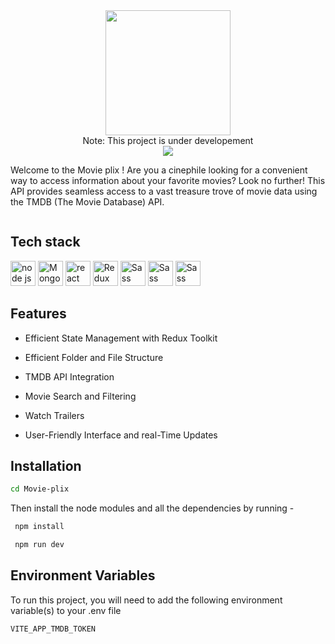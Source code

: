 <div style="display:flex; flex-direction:column; align-items:center; justify-content:center;">
<img width="200" height="200" src = "https://res.cloudinary.com/dudvqptv0/image/upload/v1692484802/personalPortfolio/MoviePlix-logo_bivzmh.svg">
Note: This project is under developement
<img  src = "https://res.cloudinary.com/dudvqptv0/image/upload/v1692484804/personalPortfolio/screen_shots_httoab.png">
<p>Welcome to the Movie plix ! Are you a cinephile looking for a convenient way to access information about your favorite movies? Look no further! This API provides seamless access to a vast treasure trove of movie data using the TMDB (The Movie Database) API.</p>
</div>



## Tech stack

<div style="dispaly:flex;">
<img src="https://www.vectorlogo.zone/logos/nodejs/nodejs-icon.svg" alt="node js" width="40" height="40"/> 

<img src="https://www.vectorlogo.zone/logos/mongodb/mongodb-icon.svg" alt="MongoDB" width="40" height="40"/> 

<img src="https://www.vectorlogo.zone/logos/reactjs/reactjs-icon.svg" alt="react JS" width="40" height="40"/> 

<img src="https://brandeps.com/logo-download/R/Redux-logo-vector-01.svg" alt="Redux" width="40" height="40"/> 

<img src="https://www.vectorlogo.zone/logos/sass-lang/sass-lang-icon.svg" alt="Sass" width="40" height="40"/> 

<img src="https://upload.vectorlogo.zone/logos/javascript/images/239ec8a4-163e-4792-83b6-3f6d96911757.svg" alt="Sass" width="40" height="40"/> 
<img src="https://files.readme.io/29c6fee-blue_short.svg" alt="Sass" width="40" height="40"/> 
</div>

<!-- ## Demo -->

<!-- https://main--dreamy-jelly-bf237f.netlify.app -->


## Features

- Efficient State Management with Redux Toolkit

- Efficient Folder and File Structure

- TMDB API Integration

- Movie Search and Filtering

- Watch Trailers

-  User-Friendly Interface and real-Time Updates




## Installation

<!-- To use this app, you'll need to have Node.js , npm and mongoDB installed on your machine. -->

```bash
cd Movie-plix
```
Then install the node modules and all the dependencies by running -

```bash
 npm install
```
```bash
 npm run dev
```
<!-- Change the directory and start the server 

```bash
cd server

```
```bash
 nodemon server.js
```
Change the directory and start the react app

```bash
cd client
``` -->


## Environment Variables

To run this project, you will need to add the following environment variable(s) to your .env file

`VITE_APP_TMDB_TOKEN`





